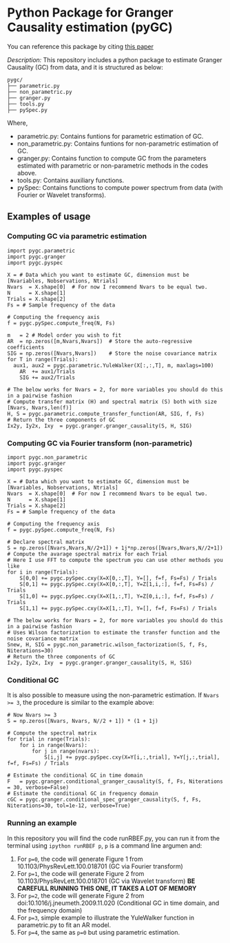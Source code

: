 # Python Package for Granger Causality estimation (pyGC)

You can reference this package by citing [this paper](https://www.scielo.br/scielo.php?script=sci_arttext&pid=S1806-11172020000100479&lng=en&nrm=iso&tlng=en)

*Description:* This repository includes a python package to estimate Granger Causality (GC) from data, and it is structured as below:

```
pygc/
├── parametric.py
├── non_parametric.py
├── granger.py
├── tools.py
├── pySpec.py
```

Where,

- parametric.py: Contains funtions for parametric estimation of GC.
- non_parametric.py: Contains funtions for non-parametric estimation of GC.
- granger.py: Contains function to compute GC from the parameters estimated with parametric or non-parametric methods in the codes above.
- tools.py: Contains auxiliary functions.
- pySpec: Contains functions to compute power spectrum from data (with Fourier or Wavelet transforms).

## Examples of usage

### Computing GC via parametric estimation

```
import pygc.parametric
import pygc.granger
import pygc.pyspec

X = # Data which you want to estimate GC, dimension must be [Nvariables, Nobservations, Ntrials]
Nvars  = X.shape[0]  # For now I recommend Nvars to be equal two.
N      = X.shape[1]
Trials = X.shape[2]
Fs = # Sample frequency of the data

# Computing the frequency axis
f = pygc.pySpec.compute_freq(N, Fs)

m   = 2 # Model order you wish to fit
AR  = np.zeros([m,Nvars,Nvars])  # Store the auto-regressive coefficients
SIG = np.zeros([Nvars,Nvars])    # Store the noise covariance matrix
for T in range(Trials):
  aux1, aux2 = pygc.parametric.YuleWalker(X[:,:,T], m, maxlags=100)
	AR  += aux1/Trials
	SIG += aux2/Trials

# The below works for Nvars = 2, for more variables you should do this in a pairwise fashion
# Compute transfer matrix (H) and spectral matrix (S) both with size [Nvars, Nvars,len(f)]
H, S = pygc.parametric.compute_transfer_function(AR, SIG, f, Fs)
# Return the three components of GC
Ix2y, Iy2x, Ixy  = pygc.granger.granger_causality(S, H, SIG)
```

### Computing GC via Fourier transform (non-parametric)
```
import pygc.non_parametric
import pygc.granger
import pygc.pyspec

X = # Data which you want to estimate GC, dimension must be [Nvariables, Nobservations, Ntrials]
Nvars  = X.shape[0]  # For now I recommend Nvars to be equal two.
N      = X.shape[1]
Trials = X.shape[2]
Fs = # Sample frequency of the data

# Computing the frequency axis
f = pygc.pySpec.compute_freq(N, Fs)

# Declare spectral matrix
S = np.zeros([Nvars,Nvars,N//2+1]) + 1j*np.zeros([Nvars,Nvars,N//2+1])
# Compute the avarage spectral matrix for each Trial
# Here I use FFT to compute the spectrum you can use other methods you like
for i in range(Trials):
	S[0,0] += pygc.pySpec.cxy(X=X[0,:,T], Y=[], f=f, Fs=Fs) / Trials
	S[0,1] += pygc.pySpec.cxy(X=X[0,:,T], Y=Z[1,i,:], f=f, Fs=Fs) / Trials
	S[1,0] += pygc.pySpec.cxy(X=X[1,:,T], Y=Z[0,i,:], f=f, Fs=Fs) / Trials
	S[1,1] += pygc.pySpec.cxy(X=X[1,:,T], Y=[], f=f, Fs=Fs) / Trials

# The below works for Nvars = 2, for more variables you should do this in a pairwise fashion
# Uses Wilson factorization to estimate the transfer function and the noise covariance matrix
Snew, H, SIG = pygc.non_parametric.wilson_factorization(S, f, Fs, Niterations=30)
# Return the three components of GC
Ix2y, Iy2x, Ixy  = pygc.granger.granger_causality(S, H, SIG)
```

### Conditional GC

It is also possible to measure using the non-parametric estimation. If ```Nvars >= 3```, the procedure is similar to the example above:

```
# Now Nvars >= 3
S = np.zeros([Nvars, Nvars, N//2 + 1]) * (1 + 1j)

# Compute the spectral matrix
for trial in range(Trials):
	for i in range(Nvars):
		for j in range(nvars):
			S[i,j] += pygc.pySpec.cxy(X=Y[i,:,trial], Y=Y[j,:,trial], f=f, Fs=Fs) / Trials

# Estimate the conditional GC in time domain
F   = pygc.granger.conditional_granger_causality(S, f, Fs, Niterations = 30, verbose=False)
# Estimate the conditional GC in frequency domain
cGC = pygc.granger.conditional_spec_granger_causality(S, f, Fs, Niterations=30, tol=1e-12, verbose=True)
```

### Running an example 

In this repository you will find the code runRBEF.py, you can run it from the terminal using ```ipython runRBEF p```, ```p``` is a command line argumen and:

1. For ```p=0```, the code will generate Figure 1 from 10.1103/PhysRevLett.100.018701 (GC via Fourier transform)
2. For ```p=1```, the code will generate Figure 2 from 10.1103/PhysRevLett.100.018701 (GC via Wavelet transform) **BE CAREFULL RUNNING THIS ONE, IT TAKES A LOT OF MEMORY**
3. For ```p=2```, the code will generate Figure 2 from doi:10.1016/j.jneumeth.2009.11.020 (Conditional GC in time domain, and the frequency domain)
4. For ```p=3```, simple example to illustrate the YuleWalker function in parametric.py to fit an AR model.
5. For ```p=4```, the same as ```p=0``` but using parametric estimation.
